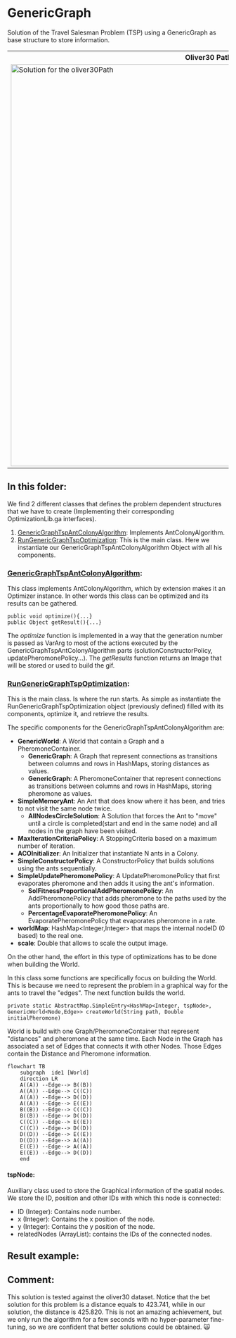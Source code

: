 # GenericGraph
Solution of the Travel Salesman Problem (TSP) using a GenericGraph as base structure to store information.

<table>
  <tr>
    <th> <b>Oliver30 Path </b></th>
  </tr>
  <tr>
    <td> <img src="https://github.com/SergioOyaga/AntColonyAlgorithmExamples/blob/master/src/out/TSP/oliver30Gif.gif"  title="Solution for the oliver30Path" alt="Solution for the oliver30Path" width="900" height="913" /></td>
    <td> <img src="https://github.com/SergioOyaga/AntColonyAlgorithmExamples/blob/master/src/out/TSP/oliver30.jpg"  title="Solution for the oliver30Path" alt="Solution for the oliver30Path" width="900" height="913" /></td>
  </tr>
</table>

## In this folder:
We find 2 different classes that defines the problem dependent structures that we have to create (Implementing their
corresponding OptimizationLib.ga interfaces).
1. [GenericGraphTspAntColonyAlgorithm](#genericgraphtspantcolonyalgorithm): Implements AntColonyAlgorithm.
2. [RunGenericGraphTspOptimization](#rungenericgraphtspoptimization): This is the main class. Here we instantiate our GenericGraphTspAntColonyAlgorithm Object with all his components.

### [GenericGraphTspAntColonyAlgorithm](https://github.com/SergioOyaga/AntColonyAlgorithmExamples/blob/master/src/main/java/org/soyaga/examples/TSP/GenericGraph/GenericGraphTspAntColonyAlgorithm.java):
This class implements AntColonyAlgorithm, which by extension makes it an Optimizer instance. In other words this class 
can be optimized and its results can be gathered.

````code
public void optimize(){...}
public Object getResult(){...}
````

The <i>optimize</i> function is implemented in a way that the generation number is passed as VarArg to most of the actions
executed by the GenericGraphTspAntColonyAlgorithm parts (solutionConstructorPolicy, updatePheromonePolicy...). 
The <i>getResults</i> function returns an Image that will be stored or used to build the gif.

### [RunGenericGraphTspOptimization](https://github.com/SergioOyaga/AntColonyAlgorithmExamples/blob/master/src/main/java/org/soyaga/examples/TSP/GenericGraph/RunGenericGraphTspOptimization.java):
This is the main class. Is where the run starts. As simple as instantiate the RunGenericGraphTspOptimization object 
(previously defined) filled with its components, optimize it, and retrieve the results.

The specific components for the GenericGraphTspAntColonyAlgorithm are:
- <b>GenericWorld</b>: A World that contain a Graph and a PheromoneContainer.
  - <b>GenericGraph</b>: A Graph that represent connections as transitions between columns and rows in HashMaps,
    storing distances as values.
  - <b>GenericGraph</b>: A PheromoneContainer that represent connections as transitions between 
    columns and rows in HashMaps, storing pheromone as values.
- <b>SimpleMemoryAnt</b>: An Ant that does know where it has been, and tries to not visit the same node twice.
    - <b>AllNodesCircleSolution</b>: A Solution that forces the Ant to "move" until a circle is completed(start and end in the same node)
      and all nodes in the graph have been visited.
- <b>MaxIterationCriteriaPolicy</b>: A StoppingCriteria based on a maximum number of iteration.
- <b>ACOInitializer</b>: An Initializer that instantiate N ants in a Colony.
- <b>SimpleConstructorPolicy</b>: A ConstructorPolicy that builds solutions using the ants sequentially.
- <b>SimpleUpdatePheromonePolicy</b>: A UpdatePheromonePolicy that first evaporates pheromone and then adds it using the ant's information.
  - <b>SolFitnessProportionalAddPheromonePolicy</b>: An AddPheromonePolicy that adds pheromone to the paths used by the ants 
    proportionally to how good those paths are.
  - <b>PercentageEvaporatePheromonePolicy</b>: An EvaporatePheromonePolicy that evaporates pheromone in a rate.
- <b>worldMap</b>: HashMap<Integer,Integer> that maps the internal nodeID (0 based) to the real one.
- <b>scale</b>: Double that allows to scale the output image.

On the other hand, the effort in this type of optimizations has to be done when building the World.

In this class some functions are specifically focus on building the World. This is because we need to represent the problem in a 
graphical way for the ants to travel the "edges".
The next function builds the world. 

````code
private static AbstractMap.SimpleEntry<HashMap<Integer, tspNode>, GenericWorld<Node,Edge>> createWorld(String path, Double initialPheromone)
````
World is build with one Graph/PheromoneContainer that represent "distances" and pheromone at the same time. Each Node in
the Graph has associated a set of Edges that connects it with other Nodes. Those Edges contain the Distance and 
Pheromone information. 

````mermaid
flowchart TB
    subgraph  ide1 [World]
    direction LR
    A((A)) --Edge--> B((B))
    A((A)) --Edge--> C((C))
    A((A)) --Edge--> D((D))
    A((A)) --Edge--> E((E))
    B((B)) --Edge--> C((C))
    B((B)) --Edge--> D((D))
    C((C)) --Edge--> E((E))
    C((C)) --Edge--> D((D))
    D((D)) --Edge--> E((E))
    D((D)) --Edge--> A((A))
    E((E)) --Edge--> A((A))
    E((E)) --Edge--> D((D))
    end

````

#### tspNode:
Auxiliary class used to store the Graphical information of the spatial nodes. We store the ID, position and other IDs with
which this node is connected:
- ID (Integer): Contains node number.
- x (Integer): Contains the x position of the node.
- y (Integer): Contains the y position of the node.
- relatedNodes (ArrayList<Integer>): contains the IDs of the connected nodes.

## Result example:

## Comment:
This solution is tested against the oliver30 dataset. Notice that the bet solution for this problem is a 
distance equals to 423.741, while in our solution, the distance is 425.820. This is not an amazing achievement,
but we only run the algorithm for a few seconds with no hyper-parameter fine-tuning, so we are confident that better 
solutions could be obtained. :scream_cat:

